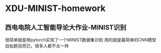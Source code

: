 # XDU-MINIST-homework
西电电院人工智能导论大作业-MINIST识别
---
很简单就是用pytorch实现了一个MINIST数据集识别
用的就是最简单的CNN模型
自拟题目而已，很多人都不太一样
